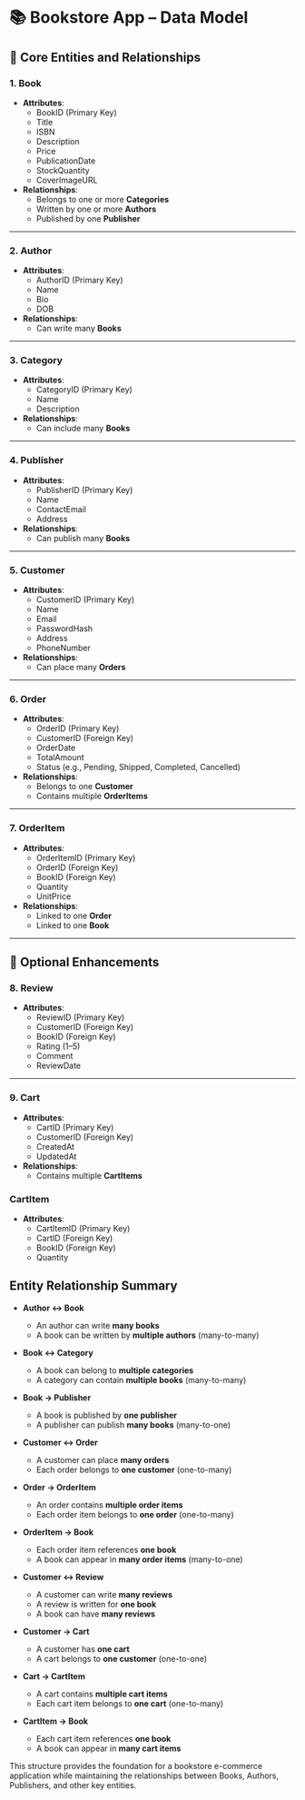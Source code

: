 # 📚 Bookstore App – Data Model

## 🧱 Core Entities and Relationships

### 1. **Book**
- **Attributes**:
  - BookID (Primary Key)
  - Title
  - ISBN
  - Description
  - Price
  - PublicationDate
  - StockQuantity
  - CoverImageURL
- **Relationships**:
  - Belongs to one or more **Categories**
  - Written by one or more **Authors**
  - Published by one **Publisher**

---

### 2. **Author**
- **Attributes**:
  - AuthorID (Primary Key)
  - Name
  - Bio
  - DOB
- **Relationships**:
  - Can write many **Books**

---

### 3. **Category**
- **Attributes**:
  - CategoryID (Primary Key)
  - Name
  - Description
- **Relationships**:
  - Can include many **Books**

---

### 4. **Publisher**
- **Attributes**:
  - PublisherID (Primary Key)
  - Name
  - ContactEmail
  - Address
- **Relationships**:
  - Can publish many **Books**

---

### 5. **Customer**
- **Attributes**:
  - CustomerID (Primary Key)
  - Name
  - Email
  - PasswordHash
  - Address
  - PhoneNumber
- **Relationships**:
  - Can place many **Orders**

---

### 6. **Order**
- **Attributes**:
  - OrderID (Primary Key)
  - CustomerID (Foreign Key)
  - OrderDate
  - TotalAmount
  - Status (e.g., Pending, Shipped, Completed, Cancelled)
- **Relationships**:
  - Belongs to one **Customer**
  - Contains multiple **OrderItems**

---

### 7. **OrderItem**
- **Attributes**:
  - OrderItemID (Primary Key)
  - OrderID (Foreign Key)
  - BookID (Foreign Key)
  - Quantity
  - UnitPrice
- **Relationships**:
  - Linked to one **Order**
  - Linked to one **Book**

---

## 🧩 Optional Enhancements

### 8. **Review**
- **Attributes**:
  - ReviewID (Primary Key)
  - CustomerID (Foreign Key)
  - BookID (Foreign Key)
  - Rating (1–5)
  - Comment
  - ReviewDate

---

### 9. **Cart**
- **Attributes**:
  - CartID (Primary Key)
  - CustomerID (Foreign Key)
  - CreatedAt
  - UpdatedAt
- **Relationships**:
  - Contains multiple **CartItems**

### **CartItem**
- **Attributes**:
  - CartItemID (Primary Key)
  - CartID (Foreign Key)
  - BookID (Foreign Key)
  - Quantity

## Entity Relationship Summary

- **Author ↔ Book**
  - An author can write **many books**
  - A book can be written by **multiple authors** (many-to-many)

- **Book ↔ Category**
  - A book can belong to **multiple categories**
  - A category can contain **multiple books** (many-to-many)

- **Book → Publisher**
  - A book is published by **one publisher**
  - A publisher can publish **many books** (many-to-one)

- **Customer ↔ Order**
  - A customer can place **many orders**
  - Each order belongs to **one customer** (one-to-many)

- **Order → OrderItem**
  - An order contains **multiple order items**
  - Each order item belongs to **one order** (one-to-many)

- **OrderItem → Book**
  - Each order item references **one book**
  - A book can appear in **many order items** (many-to-one)

- **Customer ↔ Review**
  - A customer can write **many reviews**
  - A review is written for **one book**
  - A book can have **many reviews**

- **Customer → Cart**
  - A customer has **one cart**
  - A cart belongs to **one customer** (one-to-one)

- **Cart → CartItem**
  - A cart contains **multiple cart items**
  - Each cart item belongs to **one cart** (one-to-many)

- **CartItem → Book**
  - Each cart item references **one book**
  - A book can appear in **many cart items**

This structure provides the foundation for a bookstore e-commerce application while maintaining the relationships between Books, Authors, Publishers, and other key entities.

